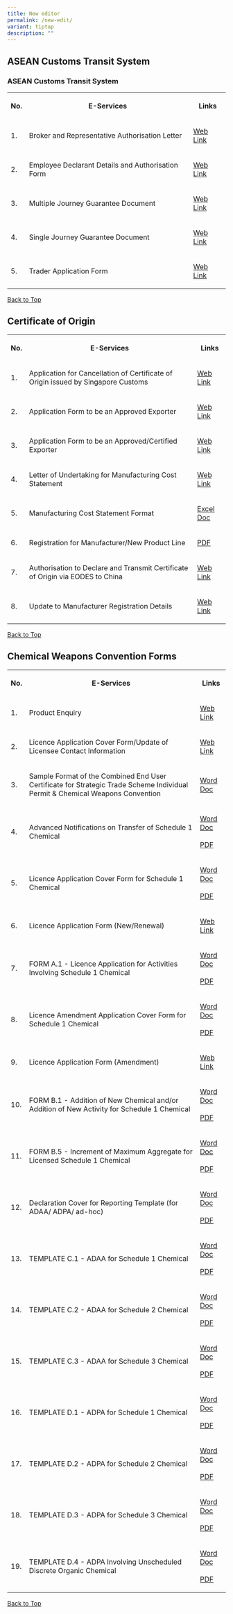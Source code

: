 ```yaml
---
title: New editor
permalink: /new-edit/
variant: tiptap
description: ""
---
```

<h2>ASEAN Customs Transit System</h2>
<h3>ASEAN Customs Transit System</h3>
<table style="minWidth: 75px">
<colgroup>
<col>
<col>
<col>
</colgroup>
<tbody>
<tr>
<th rowspan="1" colspan="1">
<p>No.</p>
</th>
<th rowspan="1" colspan="1">
<p>E-Services</p>
</th>
<th rowspan="1" colspan="1">
<p>Links</p>
</th>
</tr>
<tr>
<td rowspan="1" colspan="1">
<p>1.</p>
</td>
<td rowspan="1" colspan="1">
<p>Broker and Representative Authorisation Letter</p>
</td>
<td rowspan="1" colspan="1">
<p><a href="https://form.gov.sg/632822e21ce666001181e8f2" rel="noopener noreferrer nofollow" target="_blank">Web Link</a>
</p>
</td>
</tr>
<tr>
<td rowspan="1" colspan="1">
<p>2.</p>
</td>
<td rowspan="1" colspan="1">
<p>Employee Declarant Details and Authorisation Form</p>
</td>
<td rowspan="1" colspan="1">
<p><a href="https://form.gov.sg/6327c68da1ed8d001275250e" rel="noopener noreferrer nofollow" target="_blank">Web Link</a>
</p>
</td>
</tr>
<tr>
<td rowspan="1" colspan="1">
<p>3.</p>
</td>
<td rowspan="1" colspan="1">
<p>Multiple Journey Guarantee Document</p>
</td>
<td rowspan="1" colspan="1">
<p><a href="https://acts.asean.org/traders-guide/guarantee" rel="noopener noreferrer nofollow" target="_blank">Web Link</a>
</p>
</td>
</tr>
<tr>
<td rowspan="1" colspan="1">
<p>4.</p>
</td>
<td rowspan="1" colspan="1">
<p>Single Journey Guarantee Document</p>
</td>
<td rowspan="1" colspan="1">
<p><a href="https://acts.asean.org/traders-guide/guarantee" rel="noopener noreferrer nofollow" target="_blank">Web Link</a>
</p>
</td>
</tr>
<tr>
<td rowspan="1" colspan="1">
<p>5.</p>
</td>
<td rowspan="1" colspan="1">
<p>Trader Application Form</p>
</td>
<td rowspan="1" colspan="1">
<p><a href="https://form.gov.sg/62efd351d7b4560012d73d26" rel="noopener noreferrer nofollow" target="_blank">Web Link</a>
</p>
</td>
</tr>
</tbody>
</table>
<p><a href="/eservices/customs-forms-and-service-links" rel="noopener noreferrer nofollow" target="_blank">Back to Top</a>
</p>
<h2>Certificate of Origin</h2>
<table style="minWidth: 75px">
<colgroup>
<col>
<col>
<col>
</colgroup>
<tbody>
<tr>
<th rowspan="1" colspan="1">
<p>No.</p>
</th>
<th rowspan="1" colspan="1">
<p>E-Services</p>
</th>
<th rowspan="1" colspan="1">
<p>Links</p>
</th>
</tr>
<tr>
<td rowspan="1" colspan="1">
<p>1.</p>
</td>
<td rowspan="1" colspan="1">
<p>Application for Cancellation of Certificate of Origin issued by Singapore
Customs</p>
</td>
<td rowspan="1" colspan="1">
<p><a href="https://form.gov.sg/#!/5f2cc687777f950011129385" rel="noopener noreferrer nofollow" target="_blank">Web Link</a>
</p>
</td>
</tr>
<tr>
<td rowspan="1" colspan="1">
<p>2.</p>
</td>
<td rowspan="1" colspan="1">
<p>Application Form to be an Approved Exporter</p>
</td>
<td rowspan="1" colspan="1">
<p><a href="https://form.gov.sg/#!/61ca9492fb72b000129d0670" rel="noopener noreferrer nofollow" target="_blank">Web Link</a>
</p>
</td>
</tr>
<tr>
<td rowspan="1" colspan="1">
<p>3.</p>
</td>
<td rowspan="1" colspan="1">
<p>Application Form to be an Approved/Certified Exporter</p>
</td>
<td rowspan="1" colspan="1">
<p><a href="https://form.gov.sg/#!/61ca95006c60da001289b97a" rel="noopener noreferrer nofollow" target="_blank">Web Link</a>
</p>
</td>
</tr>
<tr>
<td rowspan="1" colspan="1">
<p>4.</p>
</td>
<td rowspan="1" colspan="1">
<p>Letter of Undertaking for Manufacturing Cost Statement</p>
</td>
<td rowspan="1" colspan="1">
<p><a href="https://eservices.customs.gov.sg/scripts/customs/LOU_MCS/LOU1_Terms.asp" rel="noopener noreferrer nofollow" target="_blank">Web Link</a>
</p>
</td>
</tr>
<tr>
<td rowspan="1" colspan="1">
<p>5.</p>
</td>
<td rowspan="1" colspan="1">
<p>Manufacturing Cost Statement Format</p>
</td>
<td rowspan="1" colspan="1">
<p><a href="https://go.gov.sg/coststatementfeb2024" rel="noopener noreferrer nofollow" target="_blank">Excel Doc</a>
</p>
</td>
</tr>
<tr>
<td rowspan="1" colspan="1">
<p>6.</p>
</td>
<td rowspan="1" colspan="1">
<p>Registration for Manufacturer/New Product Line</p>
</td>
<td rowspan="1" colspan="1">
<p><a href="https://go.gov.sg/mfr" rel="noopener noreferrer nofollow" target="_blank">PDF</a>
</p>
</td>
</tr>
<tr>
<td rowspan="1" colspan="1">
<p>7.</p>
</td>
<td rowspan="1" colspan="1">
<p>Authorisation to Declare and Transmit Certificate of Origin via EODES
to China</p>
</td>
<td rowspan="1" colspan="1">
<p><a href="https://form.gov.sg/65aa0d644c2f3e0012ac93a4" rel="noopener noreferrer nofollow" target="_blank">Web Link</a>
</p>
</td>
</tr>
<tr>
<td rowspan="1" colspan="1">
<p>8.</p>
</td>
<td rowspan="1" colspan="1">
<p>Update to Manufacturer Registration Details</p>
</td>
<td rowspan="1" colspan="1">
<p><a href="https://form.gov.sg/#!/5e129c85df378700118fba76" rel="noopener noreferrer nofollow" target="_blank">Web Link</a>
</p>
</td>
</tr>
</tbody>
</table>
<p><a href="/eservices/customs-forms-and-service-links" rel="noopener noreferrer nofollow" target="_blank">Back to Top</a>
</p>
<h2>Chemical Weapons Convention Forms</h2>
<table style="minWidth: 75px">
<colgroup>
<col>
<col>
<col>
</colgroup>
<tbody>
<tr>
<th rowspan="1" colspan="1">
<p>No.</p>
</th>
<th rowspan="1" colspan="1">
<p>E-Services</p>
</th>
<th rowspan="1" colspan="1">
<p>Links</p>
</th>
</tr>
<tr>
<td rowspan="1" colspan="1">
<p>1.</p>
</td>
<td rowspan="1" colspan="1">
<p>Product Enquiry</p>
</td>
<td rowspan="1" colspan="1">
<p><a href="https://form.gov.sg/633a2c0848e7ff00120ffcfe" rel="noopener noreferrer nofollow" target="_blank">Web Link</a>
</p>
</td>
</tr>
<tr>
<td rowspan="1" colspan="1">
<p>2.</p>
</td>
<td rowspan="1" colspan="1">
<p>Licence Application Cover Form/Update of Licensee Contact Information</p>
</td>
<td rowspan="1" colspan="1">
<p><a href="https://form.gov.sg/633a2c6d3de7ce001269f228" rel="noopener noreferrer nofollow" target="_blank">Web Link</a>
</p>
</td>
</tr>
<tr>
<td rowspan="1" colspan="1">
<p>3.</p>
</td>
<td rowspan="1" colspan="1">
<p>Sample Format of the Combined End User Certificate for Strategic Trade
Scheme Individual Permit &amp; Chemical Weapons Convention</p>
</td>
<td rowspan="1" colspan="1">
<p><a href="https://go.gov.sg/combinedeuc-sts1-and-cwc" rel="noopener noreferrer nofollow" target="_blank">Word Doc</a>
</p>
</td>
</tr>
<tr>
<td rowspan="1" colspan="1">
<p>4.</p>
</td>
<td rowspan="1" colspan="1">
<p>Advanced Notifications on Transfer of Schedule 1 Chemical</p>
</td>
<td rowspan="1" colspan="1">
<p><a href="https://www.customs.gov.sg/files/eservices/Advanced_Notification_on_Transfer_of_Schedule_1_Chemicals.doc" rel="noopener noreferrer nofollow" target="_blank">Word Doc</a>
<br>
<br><a href="https://www.customs.gov.sg/files/eservices/Advanced_Notification_on_Transfer_of_Schedule_1_Chemicals.pdf" rel="noopener noreferrer nofollow" target="_blank">PDF</a>
</p>
</td>
</tr>
<tr>
<td rowspan="1" colspan="1">
<p>5.</p>
</td>
<td rowspan="1" colspan="1">
<p>Licence Application Cover Form for Schedule 1 Chemical</p>
</td>
<td rowspan="1" colspan="1">
<p><a href="https://www.customs.gov.sg/files/eservices/SC-A-067E_NACWC_Licence_Application_Cover_Form.doc" rel="noopener noreferrer nofollow" target="_blank">Word Doc</a>
<br>
<br><a href="https://www.customs.gov.sg/files/eservices/SC-A-067E_NACWC_Licence_Application_Cover_Form.pdf" rel="noopener noreferrer nofollow" target="_blank">PDF</a>
</p>
</td>
</tr>
<tr>
<td rowspan="1" colspan="1">
<p>6.</p>
</td>
<td rowspan="1" colspan="1">
<p>Licence Application Form (New/Renewal)</p>
</td>
<td rowspan="1" colspan="1">
<p><a href="https://form.gov.sg/633a2cb587dd270012296b77" rel="noopener noreferrer nofollow" target="_blank">Web Link</a>
</p>
</td>
</tr>
<tr>
<td rowspan="1" colspan="1">
<p>7.</p>
</td>
<td rowspan="1" colspan="1">
<p>FORM A.1 - Licence Application for Activities Involving Schedule 1 Chemical</p>
</td>
<td rowspan="1" colspan="1">
<p><a href="https://www.customs.gov.sg/files/eservices/SC-A-067A_NACWC_FormA1_Activities_involving_Sch1.doc" rel="noopener noreferrer nofollow" target="_blank">Word Doc</a>
<br>
<br><a href="https://www.customs.gov.sg/files/eservices/SC-A-067A_NACWC_FormA1_Activities_involving_Sch1.pdf" rel="noopener noreferrer nofollow" target="_blank">PDF</a>
</p>
</td>
</tr>
<tr>
<td rowspan="1" colspan="1">
<p>8.</p>
</td>
<td rowspan="1" colspan="1">
<p>Licence Amendment Application Cover Form for Schedule 1 Chemical</p>
</td>
<td rowspan="1" colspan="1">
<p><a href="https://www.customs.gov.sg/files/eservices/SC-A-068F_NACWC_Licence_Amendment_Application_Cover_Form.doc" rel="noopener noreferrer nofollow" target="_blank">Word Doc</a>
<br>
<br><a href="https://www.customs.gov.sg/files/eservices/SC-A-068F_NACWC_Licence_Amendment_Application_Cover_Form.pdf" rel="noopener noreferrer nofollow" target="_blank">PDF</a>
</p>
</td>
</tr>
<tr>
<td rowspan="1" colspan="1">
<p>9.</p>
</td>
<td rowspan="1" colspan="1">
<p>Licence Application Form (Amendment)</p>
</td>
<td rowspan="1" colspan="1">
<p><a href="https://form.gov.sg/633a2ceed0679a0012bf1dc2" rel="noopener noreferrer nofollow" target="_blank">Web Link</a>
</p>
</td>
</tr>
<tr>
<td rowspan="1" colspan="1">
<p>10.</p>
</td>
<td rowspan="1" colspan="1">
<p>FORM B.1 - Addition of New Chemical and/or Addition of New Activity for
Schedule 1 Chemical</p>
</td>
<td rowspan="1" colspan="1">
<p><a href="https://www.customs.gov.sg/files/eservices/SC-A-068A_NACWC_FormB1_Activities_involving_Sch1.doc" rel="noopener noreferrer nofollow" target="_blank">Word Doc</a>
<br>
<br><a href="https://www.customs.gov.sg/files/eservices/SC-A-068A_NACWC_FormB1_Activities_involving_Sch1.pdf" rel="noopener noreferrer nofollow" target="_blank">PDF</a>
</p>
</td>
</tr>
<tr>
<td rowspan="1" colspan="1">
<p>11.</p>
</td>
<td rowspan="1" colspan="1">
<p>FORM B.5 - Increment of Maximum Aggregate for Licensed Schedule 1 Chemical</p>
</td>
<td rowspan="1" colspan="1">
<p><a href="https://www.customs.gov.sg/files/eservices/Increment-of-maximum-agregate.doc" rel="noopener noreferrer nofollow" target="_blank">Word Doc</a>
<br>
<br><a href="https://www.customs.gov.sg/files/eservices/Increment-of-maximum-agregate.pdf" rel="noopener noreferrer nofollow" target="_blank">PDF</a>
</p>
</td>
</tr>
<tr>
<td rowspan="1" colspan="1">
<p>12.</p>
</td>
<td rowspan="1" colspan="1">
<p>Declaration Cover for Reporting Template (for ADAA/ ADPA/ ad-hoc)</p>
</td>
<td rowspan="1" colspan="1">
<p><a href="https://www.customs.gov.sg/files/eservices/Declaration_Cover_for_Reporting_Template.doc" rel="noopener noreferrer nofollow" target="_blank">Word Doc</a>
<br>
<br><a href="https://www.customs.gov.sg/files/eservices/Declaration_Cover_for_Reporting_Template.pdf" rel="noopener noreferrer nofollow" target="_blank">PDF</a>
</p>
</td>
</tr>
<tr>
<td rowspan="1" colspan="1">
<p>13.</p>
</td>
<td rowspan="1" colspan="1">
<p>TEMPLATE C.1 - ADAA for Schedule 1 Chemical</p>
</td>
<td rowspan="1" colspan="1">
<p><a href="https://www.customs.gov.sg/files/eservices/SC-A-070A_Template_C1_ADAA_for_S1_Chemicals.doc" rel="noopener noreferrer nofollow" target="_blank">Word Doc</a>
<br>
<br><a href="https://www.customs.gov.sg/files/eservices/SC-A-070A_Template_C1_ADAA_for_S1_Chemicals.pdf" rel="noopener noreferrer nofollow" target="_blank">PDF</a>
</p>
</td>
</tr>
<tr>
<td rowspan="1" colspan="1">
<p>14.</p>
</td>
<td rowspan="1" colspan="1">
<p>TEMPLATE C.2 - ADAA for Schedule 2 Chemical</p>
</td>
<td rowspan="1" colspan="1">
<p><a href="https://www.customs.gov.sg/files/eservices/Template_C2_ADAA_for_S2_Chemicals.doc" rel="noopener noreferrer nofollow" target="_blank">Word Doc</a>
<br>
<br><a href="https://www.customs.gov.sg/files/eservices/Template_C2_ADAA_for_S2_Chemicals.pdf" rel="noopener noreferrer nofollow" target="_blank">PDF</a>
</p>
</td>
</tr>
<tr>
<td rowspan="1" colspan="1">
<p>15.</p>
</td>
<td rowspan="1" colspan="1">
<p>TEMPLATE C.3 - ADAA for Schedule 3 Chemical</p>
</td>
<td rowspan="1" colspan="1">
<p><a href="https://www.customs.gov.sg/files/eservices/SC-A-070C_Template_C3_ADAA_for_S3_Chemicals.doc" rel="noopener noreferrer nofollow" target="_blank">Word Doc</a>
<br>
<br><a href="https://www.customs.gov.sg/files/eservices/SC-A-070C_Template_C3_ADAA_for_S3_Chemicals.pdf" rel="noopener noreferrer nofollow" target="_blank">PDF</a>
</p>
</td>
</tr>
<tr>
<td rowspan="1" colspan="1">
<p>16.</p>
</td>
<td rowspan="1" colspan="1">
<p>TEMPLATE D.1 - ADPA for Schedule 1 Chemical</p>
</td>
<td rowspan="1" colspan="1">
<p><a href="https://www.customs.gov.sg/files/eservices/Template_D1_ADPA_for_S1_Chemicals.doc" rel="noopener noreferrer nofollow" target="_blank">Word Doc</a>
<br>
<br><a href="https://www.customs.gov.sg/files/eservices/Template_D1_ADPA_for_S1_Chemicals.pdf" rel="noopener noreferrer nofollow" target="_blank">PDF</a>
</p>
</td>
</tr>
<tr>
<td rowspan="1" colspan="1">
<p>17.</p>
</td>
<td rowspan="1" colspan="1">
<p>TEMPLATE D.2 - ADPA for Schedule 2 Chemical</p>
</td>
<td rowspan="1" colspan="1">
<p><a href="https://www.customs.gov.sg/files/eservices/Template_D2_ADPA_for_S2_Chemicals.doc" rel="noopener noreferrer nofollow" target="_blank">Word Doc</a>
<br>
<br><a href="https://www.customs.gov.sg/files/eservices/Template_D2_ADPA_for_S2_Chemicals.pdf" rel="noopener noreferrer nofollow" target="_blank">PDF</a>
</p>
</td>
</tr>
<tr>
<td rowspan="1" colspan="1">
<p>18.</p>
</td>
<td rowspan="1" colspan="1">
<p>TEMPLATE D.3 - ADPA for Schedule 3 Chemical</p>
</td>
<td rowspan="1" colspan="1">
<p><a href="https://www.customs.gov.sg/files/eservices/Template_D3_ADPA_for_S3_Chemicals.doc" rel="noopener noreferrer nofollow" target="_blank">Word Doc</a>
<br>
<br><a href="https://www.customs.gov.sg/files/eservices/Template_D3_ADPA_for_S3_Chemicals.pdf" rel="noopener noreferrer nofollow" target="_blank">PDF</a>
</p>
</td>
</tr>
<tr>
<td rowspan="1" colspan="1">
<p>19.</p>
</td>
<td rowspan="1" colspan="1">
<p>TEMPLATE D.4 - ADPA Involving Unscheduled Discrete Organic Chemical</p>
</td>
<td rowspan="1" colspan="1">
<p><a href="https://www.customs.gov.sg/files/eservices/SC-A-071D_Template_D4_ADPA_for_DOCs.doc" rel="noopener noreferrer nofollow" target="_blank">Word Doc</a>
<br>
<br><a href="https://www.customs.gov.sg/files/eservices/SC-A-071D_Template_D4_ADPA_for_DOCs.pdf" rel="noopener noreferrer nofollow" target="_blank">PDF</a>
</p>
</td>
</tr>
</tbody>
</table>
<p><a href="/eservices/customs-forms-and-service-links" rel="noopener noreferrer nofollow" target="_blank">Back to Top</a>
</p>